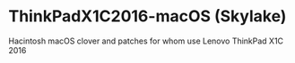 # ThinkPadX1C2016-macOS (Skylake)
Hacintosh macOS clover and patches for whom use Lenovo ThinkPad X1C 2016
